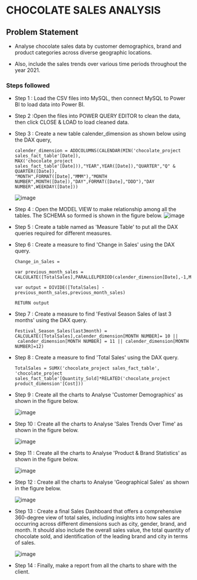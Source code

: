 
# CHOCOLATE SALES ANALYSIS


## Problem Statement

- Analyse chocolate sales data by customer demographics, brand and product categories across diverse geographic locations. 

- Also, include the sales trends over various time periods throughout the year 2021. 

### Steps followed 

- Step 1 : Load the CSV files into MySQL, then connect MySQL to Power BI to load data into Power BI.
- Step 2 :Open the files into POWER QUERY EDITOR to clean the data, then click CLOSE & LOAD to load cleaned data. 
- Step 3 : Create a new table calender_dimension as shown below using the DAX query,

      calender_dimension = ADDCOLUMNS(CALENDAR(MIN('chocolate_project sales_fact_table'[Date]),
      MAX('chocolate_project sales_fact_table'[Date])),"YEAR",YEAR([Date]),"QUARTER","Q" & QUARTER([Date]),
      "MONTH",FORMAT([Date],"MMM"),"MONTH NUMBER",MONTH([Date]),"DAY",FORMAT([Date],"DDD"),"DAY NUMBER",WEEKDAY([Date]))

  ![image](https://github.com/user-attachments/assets/db6da8c1-f3ac-40f7-8d08-8c182be16076)

- Step 4 : Open the MODEL VIEW to make relationship among all the tables. The SCHEMA so formed is shown in the figure below. 
![image](https://github.com/user-attachments/assets/769feb2d-f2e6-4652-8594-d87a7c1801d2)

- Step 5 : Create a table named as 'Measure Table' to put all the DAX queries required for different measures. 
- Step 6 : Create a measure to find 'Change in Sales' using the DAX query. 
    
      Change_in_Sales =
       
      var previous_month_sales = CALCULATE([TotalSales],PARALLELPERIOD(calender_dimension[Date],-1,MONTH))

      var output = DIVIDE([TotalSales] - previous_month_sales,previous_month_sales)
            
      RETURN output
- Step 7 : Create a measure to find 'Festival Season Sales of last 3 months' using the DAX query. 

      Festival_Season_Sales(last3month) = CALCULATE([TotalSales],calender_dimension[MONTH NUMBER]= 10 ||
       calender_dimension[MONTH NUMBER] = 11 || calender_dimension[MONTH NUMBER]=12) 

- Step 8 : Create a measure to find 'Total Sales'  using the DAX query. 

      TotalSales = SUMX('chocolate_project sales_fact_table',
      'chocolate_project sales_fact_table'[Quantity_Sold]*RELATED('chocolate_project product_dimension'[Cost]))

- Step 9 : Create all the charts to Analyse 'Customer Demographics' as shown in the figure below.
  
  ![image](https://github.com/user-attachments/assets/1b587349-c5b7-44df-98e6-fe664f9edffe)

- Step 10 : Create all the charts to Analyse 'Sales Trends Over Time' as shown in the figure below.

  ![image](https://github.com/user-attachments/assets/32bbda26-b95d-49f6-b543-4a76dc167acd)

- Step 11 : Create all the charts to Analyse 'Product & Brand Statistics' as shown in the figure below.

  ![image](https://github.com/user-attachments/assets/d0af9ce9-25aa-4926-93b1-8008ae919c30)

- Step 12 : Create all the charts to Analyse 'Geographical Sales' as shown in the figure below.

  ![image](https://github.com/user-attachments/assets/8a8bdb07-acc4-4d13-96fa-1db0ff093feb)


- Step 13 : Create a final Sales Dashboard that offers a comprehensive 360-degree view of total sales, including insights into how sales are occurring across different dimensions such as city, gender, brand, and month. It should also include the overall sales value, the total quantity of chocolate sold, and identification of the leading brand and city in terms of sales.

  ![image](https://github.com/user-attachments/assets/15d06d10-4523-405a-958b-4ccba56cc7e9)

- Step 14 : Finally, make a report from all the charts to share with the client. 
